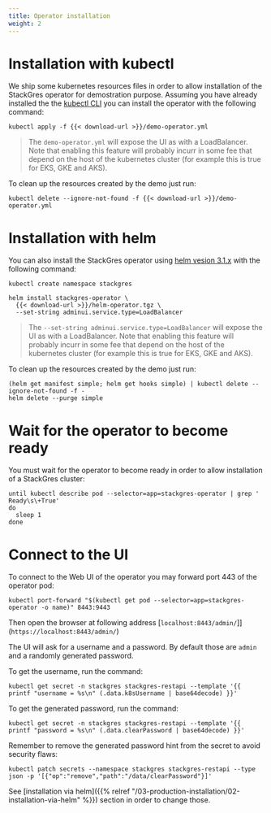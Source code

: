 ```yaml
---
title: Operator installation
weight: 2
---
```


# Installation with kubectl

We ship some kubernetes resources files in order to allow installation of the StackGres operator
 for demostration purpose. Assuming you have already installed the the
 [kubectl CLI](https://kubernetes.io/docs/tasks/tools/install-kubectl/) you can install the
 operator with the following command:

```
kubectl apply -f {{< download-url >}}/demo-operator.yml
```

> The `demo-operator.yml` will expose the UI as with a LoadBalancer. Note that enabling this feature
> will probably incurr in some fee that depend on the host of the kubernetes cluster (for example
> this is true for EKS, GKE and AKS).

To clean up the resources created by the demo just run:

```
kubectl delete --ignore-not-found -f {{< download-url >}}/demo-operator.yml
```

# Installation with helm

You can also install the StackGres operator using [helm vesion 3.1.x](https://github.com/helm/helm/releases)
 with the following command:

```
kubectl create namespace stackgres

helm install stackgres-operator \
  {{< download-url >}}/helm-operator.tgz \
  --set-string adminui.service.type=LoadBalancer
```

> The `--set-string adminui.service.type=LoadBalancer` will expose the UI as with a LoadBalancer. Note that
> enabling this feature will probably incurr in some fee that depend on the host of the kubernetes cluster
> (for example this is true for EKS, GKE and AKS).

To clean up the resources created by the demo just run:

```
(helm get manifest simple; helm get hooks simple) | kubectl delete --ignore-not-found -f -
helm delete --purge simple
```

# Wait for the operator to become ready

You must wait for the operator to become ready in order to allow installation of a StackGres cluster:

```
until kubectl describe pod --selector=app=stackgres-operator | grep '  Ready\s\+True'
do
  sleep 1
done
```

# Connect to the UI

To connect to the Web UI of the operator you may forward port 443 of the operator pod:

```
kubectl port-forward "$(kubectl get pod --selector=app=stackgres-operator -o name)" 8443:9443
```

Then open the browser at following address [`localhost:8443/admin/`]](`https://localhost:8443/admin/`)

The UI will ask for a username and a password. By default those are `admin` and a randomly generated password.

To get the username, run the command:

    kubectl get secret -n stackgres stackgres-restapi --template '{{ printf "username = %s\n" (.data.k8sUsername | base64decode) }}'

To get the generated password, run the command:

    kubectl get secret -n stackgres stackgres-restapi --template '{{ printf "password = %s\n" (.data.clearPassword | base64decode) }}'

Remember to remove the generated password hint from the secret to avoid security flaws:

    kubectl patch secrets --namespace stackgres stackgres-restapi --type json -p '[{"op":"remove","path":"/data/clearPassword"}]'

 See [installation via helm]({{% relref "/03-production-installation/02-installation-via-helm" %}})
 section in order to change those.
